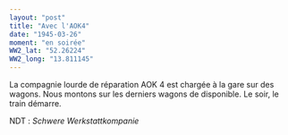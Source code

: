 ```yaml
---
layout: "post"
title: "Avec l'AOK4"
date: "1945-03-26"
moment: "en soirée"
WW2_lat: "52.26224"
WW2_long: "13.811145"
---
```


La compagnie lourde de réparation AOK 4 est chargée à la gare sur des wagons. Nous montons sur les derniers wagons de disponible. Le soir, le train démarre.


<div class="histoire"></div>

<div class="commentaire">NDT : <em>Schwere Werkstattkompanie</em></div>